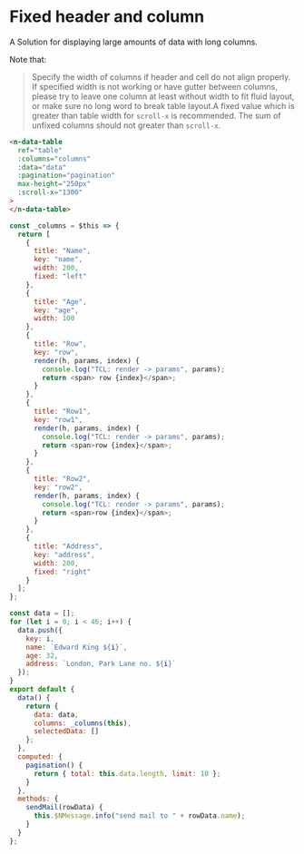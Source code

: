 # Fixed header and column

A Solution for displaying large amounts of data with long columns.

Note that:

> Specify the width of columns if header and cell do not align properly. If specified width is not working or have gutter between columns, please try to leave one column at least without width to fit fluid layout, or make sure no long word to break table layout.A fixed value which is greater than table width for `scroll-x` is recommended. The sum of unfixed columns should not greater than `scroll-x`.

```html
<n-data-table
  ref="table"
  :columns="columns"
  :data="data"
  :pagination="pagination"
  max-height="250px"
  :scroll-x="1300"
>
</n-data-table>
```

```js
const _columns = $this => {
  return [
    {
      title: "Name",
      key: "name",
      width: 200,
      fixed: "left"
    },
    {
      title: "Age",
      key: "age",
      width: 100
    },
    {
      title: "Row",
      key: "row",
      render(h, params, index) {
        console.log("TCL: render -> params", params);
        return <span> row {index}</span>;
      }
    },
    {
      title: "Row1",
      key: "row1",
      render(h, params, index) {
        console.log("TCL: render -> params", params);
        return <span>row {index}</span>;
      }
    },
    {
      title: "Row2",
      key: "row2",
      render(h, params, index) {
        console.log("TCL: render -> params", params);
        return <span>row {index}</span>;
      }
    },
    {
      title: "Address",
      key: "address",
      width: 200,
      fixed: "right"
    }
  ];
};

const data = [];
for (let i = 0; i < 46; i++) {
  data.push({
    key: i,
    name: `Edward King ${i}`,
    age: 32,
    address: `London, Park Lane no. ${i}`
  });
}
export default {
  data() {
    return {
      data: data,
      columns: _columns(this),
      selectedData: []
    };
  },
  computed: {
    pagination() {
      return { total: this.data.length, limit: 10 };
    }
  },
  methods: {
    sendMail(rowData) {
      this.$NMessage.info("send mail to " + rowData.name);
    }
  }
};
```
